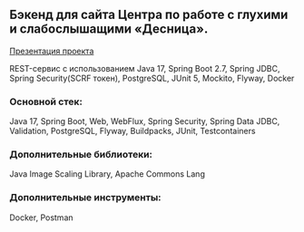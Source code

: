 
## Бэкенд для сайта Центра по работе с глухими и слабослышащими «Десница».
[Презентация проекта](https://www.behance.net/gallery/176869017/desnica)

REST-сервис с использованием Java 17, Spring Boot 2.7, Spring JDBC, Spring Security(SCRF токен), PostgreSQL, JUnit 5, Mockito, Flyway, Docker

### Основной стек:

Java 17, Spring Boot, Web, WebFlux, Spring Security, Spring Data JDBC, Validation, PostgreSQL, Flyway, Buildpacks, JUnit, Testcontainers

### Дополнительные библиотеки:

Java Image Scaling Library, Apache Commons Lang

### Дополнительные инструменты:

Docker, Postman
